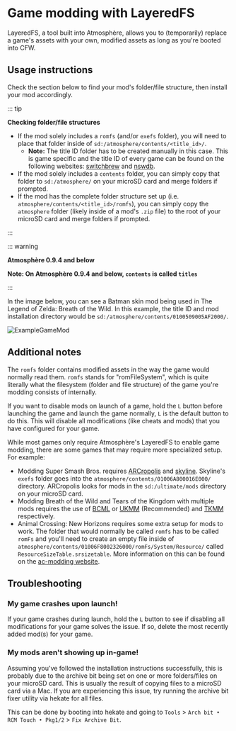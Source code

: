 # Game modding with LayeredFS

LayeredFS, a tool built into Atmosphère, allows you to (temporarily) replace a game's assets with your own, modified assets as long as you're booted into CFW.

## Usage instructions

Check the section below to find your mod's folder/file structure, then install your mod accordingly.

::: tip

**Checking folder/file structures**

- If the mod solely includes a `romfs` (and/or `exefs` folder), you will need to place that folder inside of `sd:/atmosphere/contents/<title_id>/`.
    - **Note:** The title ID folder has to be created manually in this case. This is game specific and the title ID of every game can be found on the following websites: [switchbrew](https://switchbrew.org/wiki/Title_list/Games) and [nswdb](https://nswdb.com/).
- If the mod solely includes a `contents` folder, you can simply copy that folder to `sd:/atmosphere/` on your microSD card and merge folders if prompted.
- If the mod has the complete folder structure set up (i.e. `atmosphere/contents/<title_id>/romfs`), you can simply copy the `atmosphere` folder (likely inside of a mod's `.zip` file) to the root of your microSD card and merge folders if prompted.

:::

::: warning

**Atmosphère 0.9.4 and below**

**Note: On Atmosphère 0.9.4 and below, `contents` is called `titles`**

:::

In the image below, you can see a Batman skin mod being used in The Legend of Zelda: Breath of the Wild. In this example, the title ID and mod installation directory would be `sd:/atmosphere/contents/0100509005AF2000/`.

![ExampleGameMod](../extras/img/game_modding.jpg)

## Additional notes

The `romfs` folder contains modified assets in the way the game would normally read them. `romfs` stands for "romFileSystem", which is quite literally what the filesystem (folder and file structure) of the game you're modding consists of internally.</br>

If you want to disable mods on launch of a game, hold the `L` button before launching the game and launch the game normally, `L` is the default button to do this. This will disable all modifications (like cheats and mods) that you have configured for your game.

While most games only require Atmosphère's LayeredFS to enable game modding, there are some games that may require more specialized setup. For example:

- Modding Super Smash Bros. requires [ARCropolis](https://github.com/Raytwo/ARCropolis/releases) and [skyline](https://github.com/skyline-dev/skyline/releases). Skyline's `exefs` folder goes into the `atmosphere/contents/01006A800016E000/` directory. ARCropolis looks for mods in the `sd:/ultimate/mods` directory on your microSD card.
- Modding Breath of the Wild and Tears of the Kingdom with multiple mods requires the use of [BCML](https://github.com/NiceneNerd/BCML) or [UKMM](https://github.com/NiceneNerd/UKMM/releases) (Recommended) and [TKMM](https://github.com/TKMM-Team/Tkmm/releases) respectively.
- Animal Crossing: New Horizons requires some extra setup for mods to work. The folder that would normally be called `romfs` has to be called `romFs` and you'll need to create an empty file inside of `atmosphere/contents/01006F8002326000/romFs/System/Resource/` called `ResourceSizeTable.srsizetable`. More information on this can be found on the [ac-modding website](https://ac-modding.com/ACNH/mods.html).

## Troubleshooting
### My game crashes upon launch!

If your game crashes during launch, hold the `L` button to see if disabling all modifications for your game solves the issue. If so, delete the most recently added mod(s) for your game.

### My mods aren't showing up in-game!

Assuming you've followed the installation instructions successfully, this is probably due to the archive bit being set on one or more folders/files on your microSD card. This is usually the result of copying files to a microSD card via a Mac. If you are experiencing this issue, try running the archive bit fixer utility via hekate for all files.

This can be done by booting into hekate and going to `Tools` > `Arch bit • RCM Touch • Pkg1/2` > `Fix Archive Bit`.
